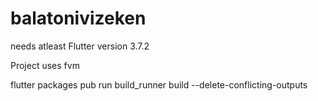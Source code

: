 # balatonivizeken

needs atleast Flutter version 3.7.2

Project uses fvm

flutter packages pub run build_runner build --delete-conflicting-outputs
